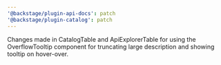 ```yaml
---
'@backstage/plugin-api-docs': patch
'@backstage/plugin-catalog': patch
---
```


Changes made in CatalogTable and ApiExplorerTable for using the OverflowTooltip component for truncating large description and showing tooltip on hover-over.
